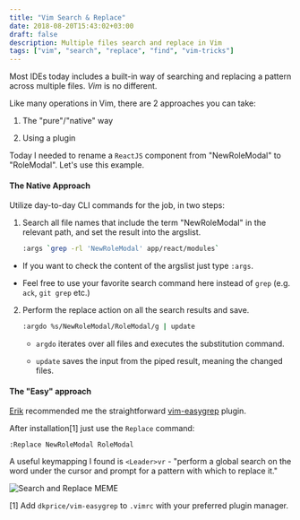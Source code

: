 ```yaml
---
title: "Vim Search & Replace"
date: 2018-08-20T15:43:02+03:00
draft: false
description: Multiple files search and replace in Vim
tags: ["vim", "search", "replace", "find", "vim-tricks"]
---
```

Most IDEs today includes a built-in way of searching and replacing a pattern across multiple files. *Vim* is no different.

Like many operations in Vim, there are 2 approaches you can take:

1. The "pure"/"native" way

2. Using a plugin

Today I needed to rename a `ReactJS` component from "NewRoleModal" to "RoleModal". Let's use this
example.

#### The Native Approach

Utilize day-to-day CLI commands for the job, in two steps:

1. Search all file names that include the term "NewRoleModal" in the relevant path, and set the
   result into the argslist.

    ```sh
    :args `grep -rl 'NewRoleModal' app/react/modules`
    ```

  * If you want to check the content of the argslist just type `:args`.

  * Feel free to use your favorite search command here instead of `grep` (e.g. `ack`, `git grep`
    etc.)

2. Perform the replace action on all the search results and save.

    ```sh
    :argdo %s/NewRoleModal/RoleModal/g | update
    ```

    * `argdo` iterates over all files and executes the substitution command. 

    * `update` saves the input from the piped result, meaning the changed files.


#### The "Easy" approach

[Erik](https://github.com/erikzaadi/) recommended me the straightforward [vim-easygrep](https://github.com/dkprice/vim-easygrep) plugin.

After installation[1] just use the `Replace` command:

```
:Replace NewRoleModal RoleModal
```

A useful keymapping I found is `<Leader>vr` - "perform a global search on the word under the cursor and prompt for a pattern with which to replace it."


![Search and Replace MEME](/images/searchnreplace.jpg)

[1] Add `dkprice/vim-easygrep` to `.vimrc` with your preferred plugin manager.
